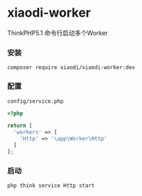 # xiaodi-worker
ThinkPHP5.1 命令行启动多个Worker

### 安装
```
composer require xiaodi/xiaodi-worker:dev
```

### 配置
`config/service.php`
```php
<?php

return [
  'workers' => [
    'Http' => '\app\Worker\Http'
  ]
];
```

### 启动
```sh
php think service Http start
```
